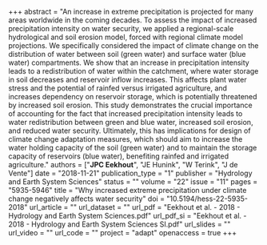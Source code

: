 +++
abstract = "An increase in extreme precipitation is projected for many areas worldwide in the coming decades. To assess the impact of increased precipitation intensity on water security, we applied a regional-scale hydrological and soil erosion model, forced with regional climate model projections. We specifically considered the impact of climate change on the distribution of water between soil (green water) and surface water (blue water) compartments. We show that an increase in precipitation intensity leads to a redistribution of water within the catchment, where water storage in soil decreases and reservoir inflow increases. This affects plant water stress and the potential of rainfed versus irrigated agriculture, and increases dependency on reservoir storage, which is potentially threatened by increased soil erosion. This study demonstrates the crucial importance of accounting for the fact that increased precipitation intensity leads to water redistribution between green and blue water, increased soil erosion, and reduced water security. Ultimately, this has implications for design of climate change adaptation measures, which should aim to increase the water holding capacity of the soil (green water) and to maintain the storage capacity of reservoirs (blue water), benefiting rainfed and irrigated agriculture."
authors = ["**JPC Eekhout**", "JE Hunink", "W Terink", "J de Vente"]
date = "2018-11-21"
publication_type = "1"
publisher = "Hydrology and Earth System Sciences"
status = ""
volume = "22"
issue = "11"
pages = "5935-5946"
title = "Why increased extreme precipitation under climate change negatively affects water security"
doi = "10.5194/hess-22-5935-2018"
url_article = ""
url_dataset = ""
url_pdf = "Eekhout et al. - 2018 - Hydrology and Earth System Sciences.pdf"
url_pdf_si = "Eekhout et al. - 2018 - Hydrology and Earth System Sciences SI.pdf"
url_slides = ""
url_video = ""
url_code = ""
project = "adapt"
openaccess = true
+++